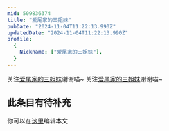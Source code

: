 ```yaml
---
mid: 509836374
title: "爱尾家的三姐妹"
pubDate: "2024-11-04T11:22:13.990Z"
updatedDate: "2024-11-04T11:22:13.990Z"
profile:
  {
    Nickname: ["爱尾家的三姐妹"],
  }
---
```


关注[爱尾家的三姐妹](https://space.bilibili.com/509836374)谢谢喵~ 关注[爱尾家的三姐妹](https://space.bilibili.com/509836374)谢谢喵~

## 此条目有待补充
你可以在[这里](https://github.com/Yuhanawa/VTuber.ICU/edit/master/src/content/v/爱尾家的三姐妹/index.md)编辑本文
